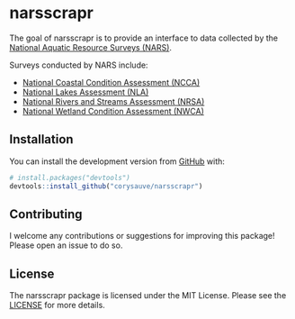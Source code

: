 
<!-- README.md is generated from README.Rmd. Please edit that file -->

# narsscrapr

<!-- badges: start -->
<!-- badges: end -->

The goal of narsscrapr is to provide an interface to data collected by
the [National Aquatic Resource Surveys
(NARS)](https://www.epa.gov/national-aquatic-resource-surveys).

Surveys conducted by NARS include:

-   [National Coastal Condition Assessment
    (NCCA)](https://www.epa.gov/national-aquatic-resource-surveys/ncca)
-   [National Lakes Assessment
    (NLA)](https://www.epa.gov/national-aquatic-resource-surveys/nla)
-   [National Rivers and Streams Assessment
    (NRSA)](https://www.epa.gov/national-aquatic-resource-surveys/nrsa)
-   [National Wetland Condition Assessment
    (NWCA)](https://www.epa.gov/national-aquatic-resource-surveys/nwca)

## Installation

You can install the development version from
[GitHub](https://github.com/) with:

``` r
# install.packages("devtools")
devtools::install_github("corysauve/narsscrapr")
```

## Contributing

I welcome any contributions or suggestions for improving this package!
Please open an issue to do so.

## License

The narsscrapr package is licensed under the MIT License. Please see the
[LICENSE](LICENSE.md) for more details.
